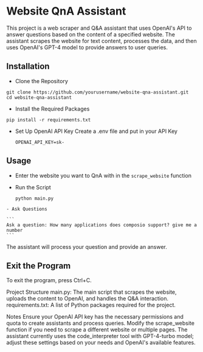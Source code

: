 # Website QnA Assistant
This project is a web scraper and Q&A assistant that uses OpenAI's API to answer questions based on the content of a specified website. The assistant scrapes the website for text content, processes the data, and then uses OpenAI's GPT-4 model to provide answers to user queries.


## Installation
- Clone the Repository

```
git clone https://github.com/yourusername/website-qna-assistant.git
cd website-qna-assistant
```

- Install the Required Packages

```
pip install -r requirements.txt
```

- Set Up OpenAI API Key
    Create a .env file and put in your API Key
    ```
    OPENAI_API_KEY=sk-
    ```

## Usage
   - Enter the website you want to QnA with in the ```scrape_website``` function

   - Run the Script

        ```
        python main.py
        ```

    - Ask Questions

    ```
    Ask a question: How many applications does composio support? give me a number
    ```

The assistant will process your question and provide an answer.

## Exit the Program

To exit the program, press Ctrl+C.

Project Structure
main.py: The main script that scrapes the website, uploads the content to OpenAI, and handles the Q&A interaction.
requirements.txt: A list of Python packages required for the project.


Notes
Ensure your OpenAI API key has the necessary permissions and quota to create assistants and process queries.
Modify the scrape_website function if you need to scrape a different website or multiple pages.
The assistant currently uses the code_interpreter tool with GPT-4-turbo model; adjust these settings based on your needs and OpenAI's available features.